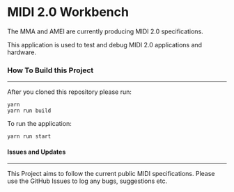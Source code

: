 # MIDI 2.0 Workbench

The MMA and AMEI are currently producing MIDI 2.0 specifications.

This application is used to test and debug MIDI 2.0 applications and hardware.


### How To Build this Project
-----------------------
After you cloned this repository
please run:
```
yarn
yarn run build
```
To run the application:
```
yarn run start
```



#### Issues and Updates
-----------------
This Project aims to follow the current public MIDI specifications. 
Please use the GitHub Issues to log any bugs, suggestions etc. 
